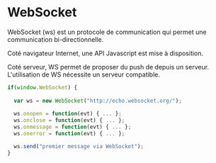 # WebSocket

WebSocket (ws) est un protocole de communication qui permet une communication bi-directionnelle.

Coté navigateur Internet, une API Javascript est mise à disposition.

Coté serveur, WS permet de proposer du push de depuis un serveur. L'utilisation de WS nécessite un serveur compatible.


```js
if(window.WebSocket) {
	
  var ws = new WebSocket("http://echo.websocket.org/");
  
  ws.onopen = function(evt) { ... }; 
  ws.onclose = function(evt) { ... }; 
  ws.onmessage = function(evt) { ... }; 
  ws.onerror = function(evt) { ... };

  ws.send("premier message via WebSocket");
}
```